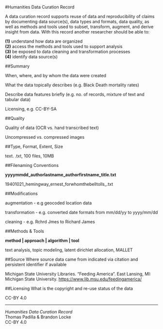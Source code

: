 #Humanities Data Curation Record

A data curation record supports reuse of data and
reproducibility of claims by documenting data
source(s), data types and formats, data quality, as well as methods and tools used to subset, transform, augment, and
derive insight from data. With this record another researcher should be
able to:  

**(1)** understand how data are organized  
**(2)** access the methods and tools used to support analysis  
**(3)** be exposed to data cleaning and transformation processes  
**(4)** identify data source(s)

##Summary

When, where, and by whom the data were created

What the data topically describes (e.g. Black Death mortality rates)

Describe data features briefly (e.g. no. of records, mixture of text and tabular data)

Licensing, e.g. CC-BY-SA

##Quality


Quality of data (OCR vs. hand transcribed text)

Uncompressed vs. compressed images

##Type, Format, Extent, Size

text. .txt, 100 files, 10MB

##Filenaming Conventions

**yyyymmdd\_authorlastname\_authorfirstname\_title.txt**

19401021\_hemingway\_ernest\_forwhomthebelltolls\_.txt

##Modifications

augmentation - e.g geocoded location data

transformation - e.g. converted date formats from mm/dd/yy to yyyy/mm/dd

cleaning - e.g. Rchrd Jmes to Richard James

##Methods & Tools

**method | approach | algorithm | tool**

text analysis, topic modeling, latent dirichlet allocation, MALLET

##Source
Where source data came from indicated via citation and persistent identifier if available

Michigan State University Libraries. “Feeding America”. East Lansing,
MI: Michigan State University. https://www.lib.msu.edu/feedingamerica/

##Licensing
What is the copyright and re-use status of the data
 
CC-BY 4.0

---
*Humanities Data Curation Record*  
Thomas Padilla & Brandon Locke  
CC-BY 4.0



